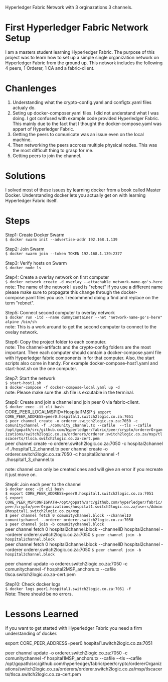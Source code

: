 Hyperledger Fabric Network with 3 orginazations 3 channels. 

# First Hyperledger Fabric Network Setup
I am a masters student learning Hyperledger Fabric. The purpose of this project was to learn how to set up a simple single organization network on Hyperledger Fabric from the ground up. This network includes the following 4 peers, 1 Orderer, 1 CA and a fabric-client. 

# Chanlenges
1. Understanding what the crypto-config.yaml and configtx.yaml files actualy do. 
2. Seting up docker-composer.yaml files. I did not understand what I was doing. I got confused with example code provided Hyperledger Fabric. This mainly due to the fact that I thought the docker-compose.yaml was appart of Hyperledger Fabric. 
3. Getting the peers to comunicate was an issue even on the local machine.
4. Then networking the peers accross multiple physical nodes. This was the most difficult thing to grasp for me.
5. Getting peers to join the channel.

# Solutions
I solved most of these issues by learning docker from a book called Master Docker.  Understanding docker lets you actually get on with learning Hyperledger Fabric itself. 

# Steps
Step1: Create Docker Swarm<br />
`$ docker swarm init --advertise-addr 192.168.1.139` <br />

Step2: Join Swarm<br />
`$ docker swarm join --token TOKEN 192.168.1.139:2377`<br />

Step3: Verify hosts on Swarm<br />
`$ docker node ls`

Step4: Create a overlay network on first computer<br />
`$ docker network create -d overlay --attachable network-name-go's-here`<br />
note: The name of the network I used is "rebnet" if you use a different name please make sure to propagate this change through the docker-compose.yaml files you use. I recommend doing a find and replace on the term "rebnet". 

Step5: Connect second computer to overlay network<br />
`$ docker run -itd --name dummyContainer --net "network-name-go's-here" alpine /bin/sh`<br />
note: This is a work around to get the second computer to connect to the ovelay network.

Step6: Copy the project folder to each computer.  <br />
note: The channel-artifacts and the crypto-config folders are the most important. Then each computer should contain a docker-compose.yaml file with Hyperledger fabric components in for that computer. Also, the start scripts also come in handy. For example docker-compose-host1.yaml and start-host.sh on the one computer. 

Step7: Start the network <br />
`$ start-host1.sh` <br />
`$ docker-compose -f docker-compose-local.yaml up -d` <br />
note: Please make sure the .sh file is excutable in the terminal. 

Step8: Create and join a channel and join peer 0 via fabric-client. <br />
`$ docker exec -it cli bash`<br />
CORE_PEER_LOCALMSPID=Hospital1MSP
`$ export CORE_PEER_ADDRESS=peer0.hospital1.switch2logic.co.za:7051`<br />
`$ peer channel create -o orderer.switch2logic.co.za:7050 -c comunitychannel -f ./comunity_channel.tx --cafile  --tls --cafile /opt/gopath/src/github.com/hyperledger/fabric/peer/crypto/ordererOrganizations/switch2logic.co.za/orderers/orderer.switch2logic.co.za/msp/tlscacerts/tlsca.switch2logic.co.za-cert.pem` <br />
peer channel create -o orderer.switch2logic.co.za:7050 -c hospital2channel -f ./hospital1_2_channel.tx
peer channel create -o orderer.switch2logic.co.za:7050 -c hospital3channel -f ./hospital1_3_channel.tx

note: channel can only be created ones and will give an error if you recreate it just move on.

Step9: Join each peer to the channel <br />
`$ docker exec -it cli bash`<br />
`$ export CORE_PEER_ADDRESS=peer0.hospital1.switch2logic.co.za:7051`<br />
`$ export CORE_PEER_MSPCONFIGPATH=/opt/gopath/src/github.com/hyperledger/fabric/peer/crypto/peerOrganizations/hospital1.switch2logic.co.za/users/Admin@hospital1.switch2logic.co.za/msp`<br />
`$ peer channel fetch 0 comunitychannel.block --channelID comunitychannel --orderer orderer.switch2logic.co.za:7050`<br />
`$ peer channel join -b comunitychannel.block`<br />
peer channel fetch 0 hospital2channel.block --channelID hospital2channel --orderer orderer.switch2logic.co.za:7050
`$ peer channel join -b hospital2channel.block`<br />
peer channel fetch 0 hospital3channel.block --channelID hospital2channel --orderer orderer.switch2logic.co.za:7050
`$ peer channel join -b hospital3channel.block`<br />

peer channel update -o orderer.switch2logic.co.za:7050 -c comunitychannel -f hospital2MSP_anchors.tx --cafile tlsca.switch2logic.co.za-cert.pem


Step10: Check docker logs <br />
`$ docker logs peer1.hospital1.switch2logic.co.za:7051 -f` <br />
Note: There should be no errors. 

# Lessons Learned
If you want to get started with Hyperledger Fabric you need a firm understanding of docker.



export CORE_PEER_ADDRESS=peer0.hospital1.switch2logic.co.za:7051

peer channel update -o orderer.switch2logic.co.za:7050 -c comunitychannel -f hospital1MSP_anchors.tx --cafile  --tls --cafile /opt/gopath/src/github.com/hyperledger/fabric/peer/crypto/ordererOrganizations/switch2logic.co.za/orderers/orderer.switch2logic.co.za/msp/tlscacerts/tlsca.switch2logic.co.za-cert.pem